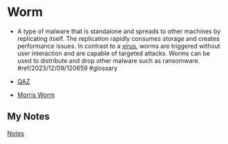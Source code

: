 # Worm
- A type of malware that is standalone and spreads to other machines by replicating itself. The replication rapidly consumes storage and creates performance issues. In contrast to a [virus](virus.md), worms are triggered without user interaction and are capable of targeted attacks. Worms can be used to distribute and drop other malware such as ransomware. #ref/2023/12/09/120659 #glossary

- [QAZ](qaz.md)
- [Morris Worm](morris-worm.md)
## My Notes
[Notes](mynotes/worm-notes.md)
